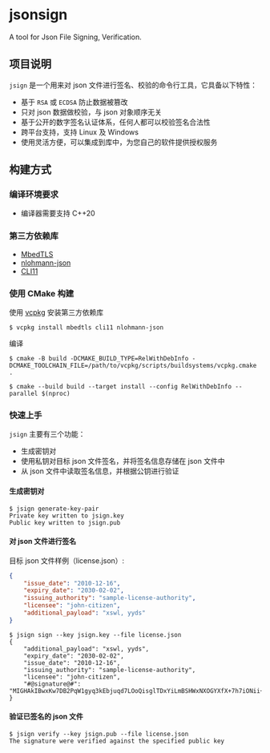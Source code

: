 # jsonsign

A tool for Json File Signing, Verification.

## 项目说明
`jsign` 是一个用来对 json 文件进行签名、校验的命令行工具，它具备以下特性：

- 基于 `RSA` 或 `ECDSA` 防止数据被篡改
- 只对 json 数据做校验，与 json 对象顺序无关
- 基于公开的数字签名认证体系，任何人都可以校验签名合法性
- 跨平台支持，支持 Linux 及 Windows
- 使用灵活方便，可以集成到库中，为您自己的软件提供授权服务

## 构建方式
### 编译环境要求
- 编译器需要支持 C++20
### 第三方依赖库
- [MbedTLS](https://github.com/ARMmbed/mbedtls)
- [nlohmann-json](https://github.com/nlohmann/json)
- [CLI11](https://github.com/CLIUtils/CLI11)
### 使用 CMake 构建
使用 [vcpkg](https://github.com/microsoft/vcpkg) 安装第三方依赖库
```shell
$ vcpkg install mbedtls cli11 nlohmann-json
```
编译
```shell
$ cmake -B build -DCMAKE_BUILD_TYPE=RelWithDebInfo -DCMAKE_TOOLCHAIN_FILE=/path/to/vcpkg/scripts/buildsystems/vcpkg.cmake .

$ cmake --build build --target install --config RelWithDebInfo --parallel $(nproc)
```
### 快速上手
`jsign` 主要有三个功能：
- 生成密钥对
- 使用私钥对目标 json 文件签名，并将签名信息存储在 json 文件中
- 从 json 文件中读取签名信息，并根据公钥进行验证
#### 生成密钥对
```shell
$ jsign generate-key-pair
Private key written to jsign.key
Public key written to jsign.pub
```
#### 对 json 文件进行签名
目标 json 文件样例（license.json）:
```json
{
    "issue_date": "2010-12-16",
    "expiry_date": "2030-02-02",
    "issuing_authority": "sample-license-authority",
    "licensee": "john-citizen",
    "additional_payload": "xswl, yyds"
}
```
```shell
$ jsign sign --key jsign.key --file license.json
{
    "additional_payload": "xswl, yyds",
    "expiry_date": "2030-02-02",
    "issue_date": "2010-12-16",
    "issuing_authority": "sample-license-authority",
    "licensee": "john-citizen",
    "#@signature@#": "MIGHAkIBwxKw7DB2PqW1gyq3kEbjuqd7LOoQisglTDxYiLmBSHWxNXOGYXfX+7h7iONii+tZXGc0Vl6FD90HW7glGK6E694CQVX4hbXNCh8jLvEn3vhF8NWN1gjsuVXPMaO8+VWJGMH0o+MMIZswIr/BRzaZpLvGAFm5piT1fnKCr4L/Q+CGOZaO"
}
```
#### 验证已签名的 json 文件
```shell
$ jsign verify --key jsign.pub --file license.json
The signature were verified against the specified public key
```